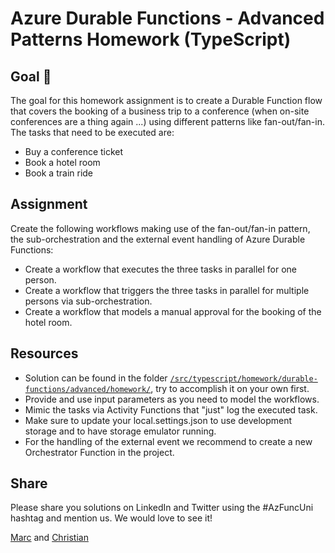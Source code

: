 # Azure Durable Functions - Advanced Patterns Homework (TypeScript)

## Goal 🎯

The goal for this homework assignment is to create a Durable Function flow that covers the booking of a business trip to a conference (when on-site conferences are a thing again ...) using different patterns like fan-out/fan-in. The tasks that need to be executed are:

- Buy a conference ticket
- Book a hotel room
- Book a train ride

## Assignment

Create the following workflows making use of the fan-out/fan-in pattern, the sub-orchestration and the external event handling of Azure Durable Functions:

- Create a workflow that executes the three tasks in parallel for one person.
- Create a workflow that triggers the three tasks in parallel for multiple persons via sub-orchestration.
- Create a workflow that models a manual approval for the booking of the hotel room.

## Resources

- Solution can be found in the folder [`/src/typescript/homework/durable-functions/advanced/homework/`](../../../../src/typescript/homework/durable-functions/advanced/travelbooking), try to accomplish it on your own first.
- Provide and use input parameters as you need to model the workflows.
- Mimic the tasks via Activity Functions that "just" log the executed task.
- Make sure to update your local.settings.json to use development storage and to have storage emulator running.
- For the handling of the external event we recommend to create a new Orchestrator Function in the project.

## Share

Please share you solutions on LinkedIn and Twitter using the #AzFuncUni hashtag and mention us. We would love to see it!

[Marc](https://twitter.com/marcduiker) and [Christian](https://twitter.com/lechnerc77)
